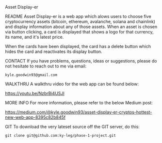 Asset Display-er

README 
Asset Display-er is a web app which alows users to choose five cryptocurrency assets (bitcoin, ethereum, avalanche, solana and chainlink) and display information about any of those assets. When an asset is chosen via button clicking, a card is displayed that shows a logo for that currency, its name, and it's latest price. 

When the cards have been displayed, the card has a delete button which hides the card and reactivates its display button. 

CONTACT 
If you have problems, questions, ideas or suggestions, please do not hesitate to reach out to me via email:

    kyle.goodwin93@gmail.com

WALKTHRU
A walkthru video for the web app can be found below:

https://youtu.be/NzbrBi4USJI

MORE INFO 
For more information, please refer to the below Medium post:

https://medium.com/@kyle.goodwin93/asset-display-er-cryptos-hottest-new-web-app-8395c82b845f

GIT 
To download the very lateset source off the GIT server, do this:

    git clone git@github.com:ky-leg/phase-1-project.git
